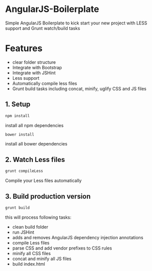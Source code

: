 # AngularJS-Boilerplate
Simple AngularJS Boilerplate to kick start your new project with LESS support and Grunt watch/build tasks

# Features
* clear folder structure
* Integrate with Bootstrap
* Integrate with JSHint
* Less support
* Automatically compile less files
* Grunt build tasks including concat, minify, uglify CSS and JS files

## 1. Setup
```bash
npm install
```
install all npm dependencies
```bash
bower install
```
install all bower dependencies

## 2. Watch Less files
```bash
grunt compileLess
```
Compile your Less files automatically

## 3. Build production version
```bash
grunt build
```

this will process following tasks:
* clean build folder
* run JSHint
* adds and removes AngularJS dependency injection annotations
* compile Less files
* parse CSS and add vendor prefixes to CSS rules
* minify all CSS files
* concat and minify all JS files
* build index.html

